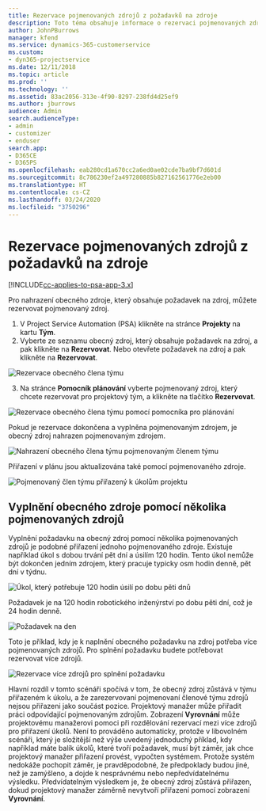```yaml
---
title: Rezervace pojmenovaných zdrojů z požadavků na zdroje
description: Toto téma obsahuje informace o rezervaci pojmenovaných zdrojů pro požadavek na obecný zdroj.
author: JohnPBurrows
manager: kfend
ms.service: dynamics-365-customerservice
ms.custom:
- dyn365-projectservice
ms.date: 12/11/2018
ms.topic: article
ms.prod: ''
ms.technology: ''
ms.assetid: 83ac2056-313e-4f90-8297-238fd4d25ef9
ms.author: jburrows
audience: Admin
search.audienceType:
- admin
- customizer
- enduser
search.app:
- D365CE
- D365PS
ms.openlocfilehash: eab280cd1a670cc2a6ed0ae02cde7ba9bf7d601d
ms.sourcegitcommit: 8c786230ef2a497280885b827162561776e2eb00
ms.translationtype: HT
ms.contentlocale: cs-CZ
ms.lasthandoff: 03/24/2020
ms.locfileid: "3750296"
---
```

# <a name="book-named-resources-from-resource-requirements"></a>Rezervace pojmenovaných zdrojů z požadavků na zdroje

[!INCLUDE[cc-applies-to-psa-app-3.x](../includes/cc-applies-to-psa-app-3x.md)]

Pro nahrazení obecného zdroje, který obsahuje požadavek na zdroj, můžete rezervovat pojmenovaný zdroj.

1. V Project Service Automation (PSA) klikněte na stránce **Projekty** na kartu **Tým**.
2. Vyberte ze seznamu obecný zdroj, který obsahuje požadavek na zdroj, a pak klikněte na **Rezervovat**. Nebo otevřete požadavek na zdroj a pak klikněte na **Rezervovat**.


![Rezervace obecného člena týmu](media/RM-how-to-14.png)


3. Na stránce **Pomocník plánování** vyberte pojmenovaný zdroj, který chcete rezervovat pro projektový tým, a klikněte na tlačítko **Rezervovat**.

![Rezervace obecného člena týmu pomocí pomocníka pro plánování](media/RM-how-to-15.png)

Pokud je rezervace dokončena a vyplněna pojmenovaným zdrojem, je obecný zdroj nahrazen pojmenovaným zdrojem.

![Nahrazení obecného člena týmu pojmenovaným členem týmu](media/RM-how-to-16.png)

Přiřazení v plánu jsou aktualizována také pomocí pojmenovaného zdroje.

![Pojmenovaný člen týmu přiřazený k úkolům projektu](media/RM-how-to-17.png)

## <a name="fulfill-a-generic-resource-with-multiple-named-resources"></a>Vyplnění obecného zdroje pomocí několika pojmenovaných zdrojů
Vyplnění požadavku na obecný zdroj pomocí několika pojmenovaných zdrojů je podobné přiřazení jednoho pojmenovaného zdroje. Existuje například úkol s dobou trvání pět dní a úsilím 120 hodin. Tento úkol nemůže být dokončen jedním zdrojem, který pracuje typicky osm hodin denně, pět dní v týdnu. 

![Úkol, který potřebuje 120 hodin úsilí po dobu pěti dnů](media/RM-how-to-21.png)

Požadavek je na 120 hodin robotického inženýrství po dobu pěti dní, což je 24 hodin denně.

![Požadavek na den](media/RM-how-to-22.png)

Toto je příklad, kdy je k naplnění obecného požadavku na zdroj potřeba více pojmenovaných zdrojů. Pro splnění požadavku budete potřebovat rezervovat více zdrojů.

![Rezervace více zdrojů pro splnění požadavku](media/RM-how-to-23.png)

Hlavní rozdíl v tomto scénáři spočívá v tom, že obecný zdroj zůstává v týmu přiřazeném k úkolu, a že zarezervovaní pojmenovaní členové týmu zdrojů nejsou přiřazeni jako součást pozice. Projektový manažer může přiřadit práci odpovídající pojmenovaným zdrojům. Zobrazení **Vyrovnání** může projektovému manažerovi pomoci při rozdělování rezervací mezi více zdrojů pro přiřazení úkolů. Není to prováděno automaticky, protože v libovolném scénáři, který je složitější než výše uvedený jednoduchý příklad, kdy například máte balík úkolů, které tvoří požadavek, musí být záměr, jak chce projektový manažer přiřazení provést, vypočten systémem. Protože systém nedokáže pochopit záměr, je pravděpodobné, že předpoklady budou jiné, než je zamýšleno, a dojde k nesprávnému nebo nepředvídatelnému výsledku. Předvídatelným výsledkem je, že obecný zdroj zůstává přiřazen, dokud projektový manažer záměrně nevytvoří přiřazení pomocí zobrazení **Vyrovnání**.


